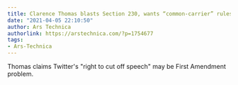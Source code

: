 ```yaml
---
title: Clarence Thomas blasts Section 230, wants “common-carrier” rules on Twitter
date: "2021-04-05 22:10:50"
author: Ars Technica
authorlink: https://arstechnica.com/?p=1754677
tags:
- Ars-Technica
---
```

Thomas claims Twitter's "right to cut off speech" may be First Amendment problem.